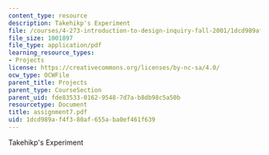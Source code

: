 ```yaml
---
content_type: resource
description: Takehikp's Experiment
file: /courses/4-273-introduction-to-design-inquiry-fall-2001/1dcd989af4f380af655aba0ef461f639_assignment7.pdf
file_size: 1001897
file_type: application/pdf
learning_resource_types:
- Projects
license: https://creativecommons.org/licenses/by-nc-sa/4.0/
ocw_type: OCWFile
parent_title: Projects
parent_type: CourseSection
parent_uid: fde83533-0162-9548-7d7a-b8db98c5a50b
resourcetype: Document
title: assignment7.pdf
uid: 1dcd989a-f4f3-80af-655a-ba0ef461f639
---
```

Takehikp's Experiment